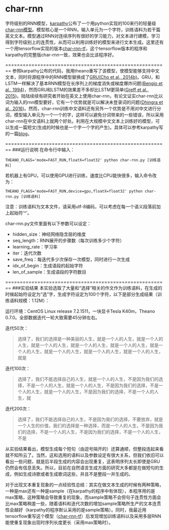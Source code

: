 # char-rnn
字符级别的RNN模型，[karpathy](https://github.com/karpathy)公布了一个用python实现的100来行的轻量级[char-rnn模型](https://gist.github.com/karpathy/d4dee566867f8291f086)。模型核心是一个RNN，输入单元为一个字符，训练语料为若干篇英文文本。模型通过RNN对连续序列有很好的学习能力，对文本进行建模，学习得到字符级别上的连贯性，从而可以利用训练好的模型来进行文本生成。这里还有一个用tensorflow实现的版本[char-rnn-tf](https://github.com/hit-computer/char-rnn-tf)，这个tensorflow版本的程序和karpathy的完整版char-rnn一致，效果也会比该程序好。

========================================================
参照karpathy公布的代码，我用theano重写了该模型，使模型能够支持中文文本，同时将源程序中的RNN模型替换成了[GRU(Cho et al., 2014b)](http://arxiv.org/abs/1406.1078)。GRU，和LSTM一样解决了基本RNN模型在长序列上的梯度消失或梯度爆炸问题([Bengio et al., 1994](http://ieeexplore.ieee.org/xpl/login.jsp?tp=&arnumber=279181&url=http%3A%2F%2Fieeexplore.ieee.org%2Fxpls%2Fabs_all.jsp%3Farnumber%3D279181))，然而GRU和LSTM的效果差不多却比LSTM更简单([Greff et al., 2015](http://arxiv.org/abs/1503.04069))。陆陆续续有研究者开始在英文上使用char-rnn，有论文证实char-rnn比以词为输入的rnn模型要好，它有一个优势就是可以解决未登录词的问题([Dhingra et al., 2016](http://arxiv.org/abs/1605.03481))。然而，char-rnn训练中文语料还有另外一个优势是不用对中文进行分词，模型输入单元为一个一个的字，这样可以避免分词带来的一些错误，所以采用char-rnn在中文语料上就两个好处。利用在大规模中文文本上训练好的模型，可以生成一篇短文(生成的时候也是一个字一个字的产生)。具体可以参考karpathy写的一篇[blog](http://karpathy.github.io/2015/05/21/rnn-effectiveness/)。

========================================================
###运行说明
在命令行中输入：

    THEANO_FLAGS='mode=FAST_RUN,floatX=float32' python char-rnn.py [训练语料]

若机器上有GPU，可以使用GPU进行训练，速度比CPU能快很多，输入命令改为：

    THEANO_FLAGS='mode=FAST_RUN,device=gpu,floatX=float32' python char-rnn.py [训练语料]

注意：训练语料为文本文件，请采用utf-8编码，可以考虑在每一个语义段落前加上起始符‘^’。


char-rnn.py文件里面有以下参数可以设定：
- hidden_size：神经网络隐含层的维度
- seq_length：RNN展开的步骤数（每次训练多少个字符）
- learning_rate：学习率
- iter：迭代次数
- save_freq：每迭代多少次保存一次模型，同时进行一次生成
- idx_of_begin：生成语段的起始字符
- len_of_sample：生成语段的字符数目

========================================================
###实验结果
本实验选取了大量和“选择”相关的作文作为训练语料，在生成的时候起始符设定为“选”字，生成字符设定为100个字符，以下是部分生成结果（训练语料规模：1.12M）：

运行环境：CentOS Linux release 7.2.1511，一块显卡Tesla K40m，Theano 0.7.0。全部数据迭代一轮大致需要45分钟左右。

迭代50次：

>选择了，我们的选择是一种美丽的人生，就是一个人的人生，就是一个人的人生，就是一个人的人生，就是一个人的人生，就是一个人的人生，就是一个人的人生，就是一个人的人生，就是一个人的人生，就是一个人的人生，就是

迭代100次：
 >选择了，我们不能选择自己的人生，就是一个人的人生，不是因为我们的选择，不是一个人的人生，就是一个人的人生，不是因为我们的选择，不是一个人的人生，就是一个人的人生，不是因为我们的选择，不是一个人的人生，就

迭代200次：
>选择了，我们不能选择自己的人生，不是因为我们的选择，不要放弃，就是一个人生的价值，我们的选择是一种选择，而是一个人的人生，不是因为我们的选择，不是一个人的人生，不是因为我们的选择，不是一个人的人生，不是

从实验结果看出，模型生成每个短句（由逗号隔开的）还算通顺，但整段连起来看就不知所云了。当然，这和选用的语料以及参数设定有很大关系，但我们依旧可以看出一些问题，就是后半段生成的内容会出现重复，这表明序列太长即使是GRU仍然会有信息丢失。所以，目前在自然语言生成方面的研究大多都是在做短句的生成，例如生成诗歌或者生成歌词这些，并且不是整段一并生成的。

对于出现文本重复现象的一点经验性总结：其实在做文本生成的时候有两种策略，一种是max还有一种是sample（在karpathy的程序中有体现），本程序用的是max策略，这种策略会导致重复的现象，而sample策略不会但句子连贯性方面会比max策略稍差一些，随着语料和迭代次数的增加sample策略所生产的文本连贯性会越好（karpathy的程序默认采用的是sample策略）。同时，我最近用tensorflow重写这个模型（[char-rnn-tf](https://github.com/hit-computer/char-rnn-tf)）后发现增加训练语料以及采用多层RNN能使重复现象出现时序列长度更长（采用max策略时）。
